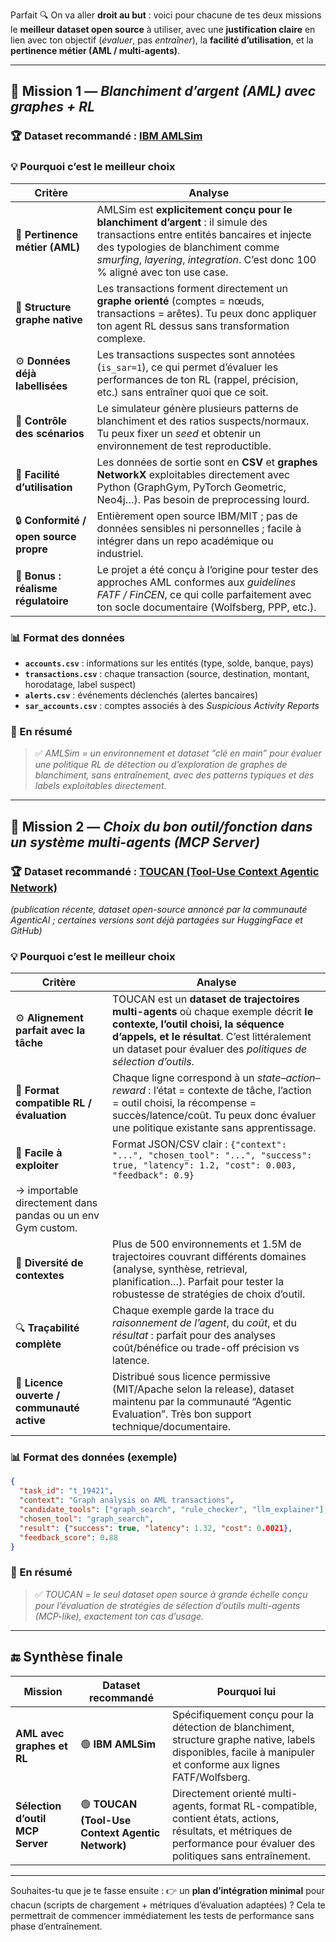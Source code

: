 Parfait 🔍
On va aller **droit au but** : voici pour chacune de tes deux missions le **meilleur dataset open source** à utiliser, avec une **justification claire** en lien avec ton objectif (*évaluer*, pas *entraîner*), la **facilité d’utilisation**, et la **pertinence métier (AML / multi-agents)**.

---

## 🧩 Mission 1 — *Blanchiment d’argent (AML) avec graphes + RL*

### 🏆 **Dataset recommandé : [IBM AMLSim](https://github.com/IBM/AMLSim)**

### 💡 Pourquoi c’est le meilleur choix

| Critère                                | Analyse                                                                                                                                                                                                                                               |
| -------------------------------------- | ----------------------------------------------------------------------------------------------------------------------------------------------------------------------------------------------------------------------------------------------------- |
| 🎯 **Pertinence métier (AML)**         | AMLSim est **explicitement conçu pour le blanchiment d’argent** : il simule des transactions entre entités bancaires et injecte des typologies de blanchiment comme *smurfing*, *layering*, *integration*. C’est donc 100 % aligné avec ton use case. |
| 🧠 **Structure graphe native**         | Les transactions forment directement un **graphe orienté** (comptes = nœuds, transactions = arêtes). Tu peux donc appliquer ton agent RL dessus sans transformation complexe.                                                                         |
| ⚙️ **Données déjà labellisées**        | Les transactions suspectes sont annotées (`is_sar=1`), ce qui permet d’évaluer les performances de ton RL (rappel, précision, etc.) sans entraîner quoi que ce soit.                                                                                  |
| 🧩 **Contrôle des scénarios**          | Le simulateur génère plusieurs patterns de blanchiment et des ratios suspects/normaux. Tu peux fixer un *seed* et obtenir un environnement de test reproductible.                                                                                     |
| 🚀 **Facilité d’utilisation**          | Les données de sortie sont en **CSV** et **graphes NetworkX** exploitables directement avec Python (GraphGym, PyTorch Geometric, Neo4j…). Pas besoin de preprocessing lourd.                                                                          |
| 🔒 **Conformité / open source propre** | Entièrement open source IBM/MIT ; pas de données sensibles ni personnelles ; facile à intégrer dans un repo académique ou industriel.                                                                                                                 |
| 🧾 **Bonus : réalisme régulatoire**    | Le projet a été conçu à l’origine pour tester des approches AML conformes aux *guidelines FATF / FinCEN*, ce qui colle parfaitement avec ton socle documentaire (Wolfsberg, PPP, etc.).                                                               |

### 📊 Format des données

* **`accounts.csv`** : informations sur les entités (type, solde, banque, pays)
* **`transactions.csv`** : chaque transaction (source, destination, montant, horodatage, label suspect)
* **`alerts.csv`** : événements déclenchés (alertes bancaires)
* **`sar_accounts.csv`** : comptes associés à des *Suspicious Activity Reports*

### 💬 En résumé

> ✅ *AMLSim = un environnement et dataset “clé en main” pour évaluer une politique RL de détection ou d’exploration de graphes de blanchiment, sans entraînement, avec des patterns typiques et des labels exploitables directement.*

---

## 🤖 Mission 2 — *Choix du bon outil/fonction dans un système multi-agents (MCP Server)*

### 🏆 **Dataset recommandé : [TOUCAN (Tool-Use Context Agentic Network)](https://arxiv.org/abs/2510.01179)**

*(publication récente, dataset open-source annoncé par la communauté AgenticAI ; certaines versions sont déjà partagées sur HuggingFace et GitHub)*

### 💡 Pourquoi c’est le meilleur choix

| Critère                                                    | Analyse                                                                                                                                                                                                                                    |
| ---------------------------------------------------------- | ------------------------------------------------------------------------------------------------------------------------------------------------------------------------------------------------------------------------------------------ |
| ⚙️ **Alignement parfait avec la tâche**                    | TOUCAN est un **dataset de trajectoires multi-agents** où chaque exemple décrit **le contexte, l’outil choisi, la séquence d’appels, et le résultat**. C’est littéralement un dataset pour évaluer des *politiques de sélection d’outils*. |
| 🧠 **Format compatible RL / évaluation**                   | Chaque ligne correspond à un *state–action–reward* : l’état = contexte de tâche, l’action = outil choisi, la récompense = succès/latence/coût. Tu peux donc évaluer une politique existante sans apprentissage.                            |
| 🚀 **Facile à exploiter**                                  | Format JSON/CSV clair : `{"context": "...", "chosen_tool": "...", "success": true, "latency": 1.2, "cost": 0.003, "feedback": 0.9}`                                                                                                        |
| → importable directement dans pandas ou un env Gym custom. |                                                                                                                                                                                                                                            |
| 🧩 **Diversité de contextes**                              | Plus de 500 environnements et 1.5M de trajectoires couvrant différents domaines (analyse, synthèse, retrieval, planification…). Parfait pour tester la robustesse de stratégies de choix d’outil.                                          |
| 🔍 **Traçabilité complète**                                | Chaque exemple garde la trace du *raisonnement de l’agent*, du *coût*, et du *résultat* : parfait pour des analyses coût/bénéfice ou trade-off précision vs latence.                                                                       |
| 🧾 **Licence ouverte / communauté active**                 | Distribué sous licence permissive (MIT/Apache selon la release), dataset maintenu par la communauté “Agentic Evaluation”. Très bon support technique/documentaire.                                                                         |

### 📊 Format des données (exemple)

```json
{
  "task_id": "t_19421",
  "context": "Graph analysis on AML transactions",
  "candidate_tools": ["graph_search", "rule_checker", "llm_explainer"],
  "chosen_tool": "graph_search",
  "result": {"success": true, "latency": 1.32, "cost": 0.0021},
  "feedback_score": 0.88
}
```

### 💬 En résumé

> ✅ *TOUCAN = le seul dataset open source à grande échelle conçu pour l’évaluation de stratégies de sélection d’outils multi-agents (MCP-like), exactement ton cas d’usage.*

---

## 🔚 Synthèse finale

| Mission                          | Dataset recommandé                               | Pourquoi lui                                                                                                                                                           |
| -------------------------------- | ------------------------------------------------ | ---------------------------------------------------------------------------------------------------------------------------------------------------------------------- |
| **AML avec graphes et RL**       | 🟢 **IBM AMLSim**                                | Spécifiquement conçu pour la détection de blanchiment, structure graphe native, labels disponibles, facile à manipuler et conforme aux lignes FATF/Wolfsberg.          |
| **Sélection d’outil MCP Server** | 🟢 **TOUCAN (Tool-Use Context Agentic Network)** | Directement orienté multi-agents, format RL-compatible, contient états, actions, résultats, et métriques de performance pour évaluer des politiques sans entraînement. |

---

Souhaites-tu que je te fasse ensuite :
👉 un **plan d’intégration minimal** pour chacun (scripts de chargement + métriques d’évaluation adaptées) ?
Cela te permettrait de commencer immédiatement les tests de performance sans phase d’entraînement.
